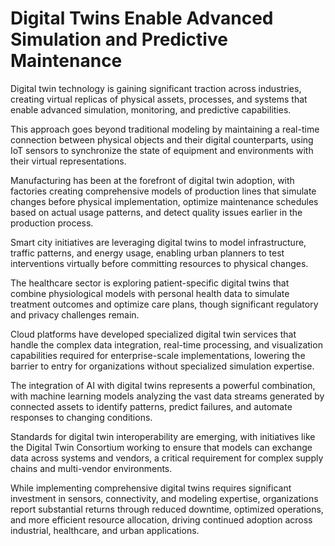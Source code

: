 # Digital Twins Enable Advanced Simulation and Predictive Maintenance

Digital twin technology is gaining significant traction across industries, creating virtual replicas of physical assets, processes, and systems that enable advanced simulation, monitoring, and predictive capabilities.

This approach goes beyond traditional modeling by maintaining a real-time connection between physical objects and their digital counterparts, using IoT sensors to synchronize the state of equipment and environments with their virtual representations.

Manufacturing has been at the forefront of digital twin adoption, with factories creating comprehensive models of production lines that simulate changes before physical implementation, optimize maintenance schedules based on actual usage patterns, and detect quality issues earlier in the production process.

Smart city initiatives are leveraging digital twins to model infrastructure, traffic patterns, and energy usage, enabling urban planners to test interventions virtually before committing resources to physical changes.

The healthcare sector is exploring patient-specific digital twins that combine physiological models with personal health data to simulate treatment outcomes and optimize care plans, though significant regulatory and privacy challenges remain.

Cloud platforms have developed specialized digital twin services that handle the complex data integration, real-time processing, and visualization capabilities required for enterprise-scale implementations, lowering the barrier to entry for organizations without specialized simulation expertise.

The integration of AI with digital twins represents a powerful combination, with machine learning models analyzing the vast data streams generated by connected assets to identify patterns, predict failures, and automate responses to changing conditions.

Standards for digital twin interoperability are emerging, with initiatives like the Digital Twin Consortium working to ensure that models can exchange data across systems and vendors, a critical requirement for complex supply chains and multi-vendor environments.

While implementing comprehensive digital twins requires significant investment in sensors, connectivity, and modeling expertise, organizations report substantial returns through reduced downtime, optimized operations, and more efficient resource allocation, driving continued adoption across industrial, healthcare, and urban applications.